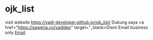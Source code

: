 # ojk_list

visit website <a href="https://yadi-developer.github.io/ojk_list/" target="_blank">https://yadi-developer.github.io/ojk_list/</a>
Dukung saya <a href="https://saweria.co/yadidev" target="_blank>Disini</a>
Email business only <a href="mailto:triyadimulyana1@gmail.com">Email</a>
